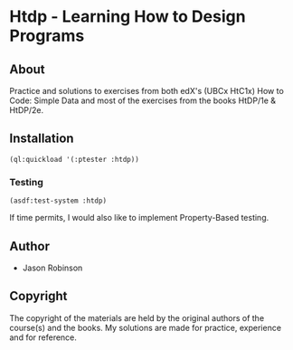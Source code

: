 # Htdp - Learning How to Design Programs

## About

Practice and solutions to exercises from both edX's (UBCx HtC1x) How to Code: Simple Data and most of the exercises from the books HtDP/1e & HtDP/2e.

## Installation

`(ql:quickload '(:ptester :htdp))`

### Testing

`(asdf:test-system :htdp)`

If time permits, I would also like to implement Property-Based testing.

## Author

* Jason Robinson

## Copyright

The copyright of the materials are held by the original authors of the course(s) and the books. My solutions are made for practice,
experience and for reference.
